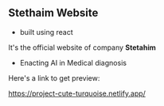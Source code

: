 ## Stethaim Website
- built using react 

It's the official website of company **Stetahim** 
- Enacting AI in Medical diagnosis

Here's a link to get preview:

https://project-cute-turquoise.netlify.app/

